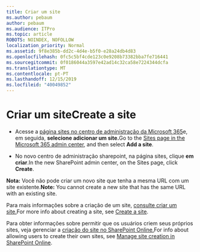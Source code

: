 ```yaml
---
title: Criar um site
ms.author: pebaum
author: pebaum
ms.audience: ITPro
ms.topic: article
ROBOTS: NOINDEX, NOFOLLOW
localization_priority: Normal
ms.assetid: 9f8e385b-dd2c-4d4e-b5f0-e28a24db4d83
ms.openlocfilehash: 0fc5c5bf4cde123c0e9208b73382bba7fe716441
ms.sourcegitcommit: 0f0186044a3597e42ad14c32ca58e7224344dcfa
ms.translationtype: MT
ms.contentlocale: pt-PT
ms.lasthandoff: 12/15/2019
ms.locfileid: "40049852"
---
```

# <a name="create-a-site"></a><span data-ttu-id="1a0d9-102">Criar um site</span><span class="sxs-lookup"><span data-stu-id="1a0d9-102">Create a site</span></span>

- <span data-ttu-id="1a0d9-103">Acesse a [página sites no centro de administração da Microsoft 365](https://portal.office.com/adminportal/home#/SitesList)e, em seguida, **selecione adicionar um site.**</span><span class="sxs-lookup"><span data-stu-id="1a0d9-103">Go to the [Sites page in the Microsoft 365 admin center](https://portal.office.com/adminportal/home#/SitesList), and then select **Add a site**.</span></span> 
    
- <span data-ttu-id="1a0d9-104">No novo centro de administração sharepoint, na página sites, clique **em criar**.</span><span class="sxs-lookup"><span data-stu-id="1a0d9-104">In the new SharePoint admin center, on the Sites page, click **Create**.</span></span> 
    
<span data-ttu-id="1a0d9-105">**Nota:** Você não pode criar um novo site que tenha a mesma URL com um site existente.</span><span class="sxs-lookup"><span data-stu-id="1a0d9-105">**Note:** You cannot create a new site that has the same URL with an existing site.</span></span> 
  
<span data-ttu-id="1a0d9-106">Para mais informações sobre a criação de um site, [consulte criar um site.](https://go.microsoft.com/fwlink/?linkid=866295)</span><span class="sxs-lookup"><span data-stu-id="1a0d9-106">For more info about creating a site, see [Create a site](https://go.microsoft.com/fwlink/?linkid=866295).</span></span>
  
<span data-ttu-id="1a0d9-107">Para obter informações sobre permitir que os usuários criem seus próprios sites, veja gerenciar a [criação do site no SharePoint Online.](https://go.microsoft.com/fwlink/?linkid=866296)</span><span class="sxs-lookup"><span data-stu-id="1a0d9-107">For info about allowing users to create their own sites, see [Manage site creation in SharePoint Online](https://go.microsoft.com/fwlink/?linkid=866296).</span></span>
  

